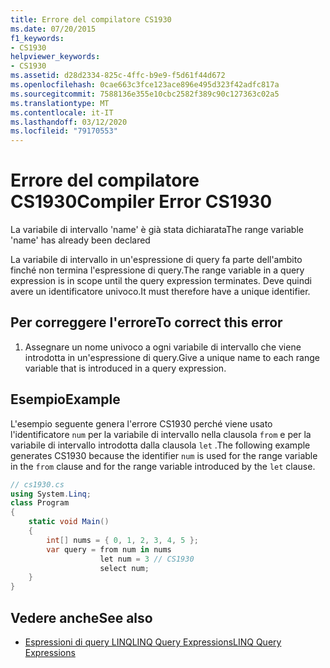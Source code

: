 ```yaml
---
title: Errore del compilatore CS1930
ms.date: 07/20/2015
f1_keywords:
- CS1930
helpviewer_keywords:
- CS1930
ms.assetid: d28d2334-825c-4ffc-b9e9-f5d61f44d672
ms.openlocfilehash: 0cae663c3fce123ace896e495d323f42adfc817a
ms.sourcegitcommit: 7588136e355e10cbc2582f389c90c127363c02a5
ms.translationtype: MT
ms.contentlocale: it-IT
ms.lasthandoff: 03/12/2020
ms.locfileid: "79170553"
---
```

# <a name="compiler-error-cs1930"></a><span data-ttu-id="2df5e-102">Errore del compilatore CS1930</span><span class="sxs-lookup"><span data-stu-id="2df5e-102">Compiler Error CS1930</span></span>
<span data-ttu-id="2df5e-103">La variabile di intervallo 'name' è già stata dichiarata</span><span class="sxs-lookup"><span data-stu-id="2df5e-103">The range variable 'name' has already been declared</span></span>  
  
 <span data-ttu-id="2df5e-104">La variabile di intervallo in un'espressione di query fa parte dell'ambito finché non termina l'espressione di query.</span><span class="sxs-lookup"><span data-stu-id="2df5e-104">The range variable in a query expression is in scope until the query expression terminates.</span></span> <span data-ttu-id="2df5e-105">Deve quindi avere un identificatore univoco.</span><span class="sxs-lookup"><span data-stu-id="2df5e-105">It must therefore have a unique identifier.</span></span>  
  
## <a name="to-correct-this-error"></a><span data-ttu-id="2df5e-106">Per correggere l'errore</span><span class="sxs-lookup"><span data-stu-id="2df5e-106">To correct this error</span></span>  
  
1. <span data-ttu-id="2df5e-107">Assegnare un nome univoco a ogni variabile di intervallo che viene introdotta in un'espressione di query.</span><span class="sxs-lookup"><span data-stu-id="2df5e-107">Give a unique name to each range variable that is introduced in a query expression.</span></span>  
  
## <a name="example"></a><span data-ttu-id="2df5e-108">Esempio</span><span class="sxs-lookup"><span data-stu-id="2df5e-108">Example</span></span>  
 <span data-ttu-id="2df5e-109">L'esempio seguente genera l'errore CS1930 perché viene usato l'identificatore `num` per la variabile di intervallo nella clausola `from` e per la variabile di intervallo introdotta dalla clausola `let` .</span><span class="sxs-lookup"><span data-stu-id="2df5e-109">The following example generates CS1930 because the identifier `num` is used for the range variable in the `from` clause and for the range variable introduced by the `let` clause.</span></span>  
  
```csharp  
// cs1930.cs  
using System.Linq;  
class Program  
{  
    static void Main()  
    {  
        int[] nums = { 0, 1, 2, 3, 4, 5 };  
        var query = from num in nums  
                    let num = 3 // CS1930  
                    select num;
    }  
}  
```  
  
## <a name="see-also"></a><span data-ttu-id="2df5e-110">Vedere anche</span><span class="sxs-lookup"><span data-stu-id="2df5e-110">See also</span></span>

- [<span data-ttu-id="2df5e-111">Espressioni di query LINQLINQ Query Expressions</span><span class="sxs-lookup"><span data-stu-id="2df5e-111">LINQ Query Expressions</span></span>](../linq/index.md)
